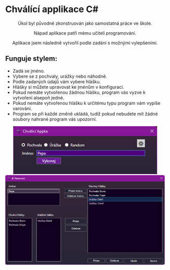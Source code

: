 # Chválící applikace C#
<p align="center">
Úkol byl původně zkonstruován jako samostatná práce ve škole.
</p>
<p align="center">
Nápad aplikace patří mému učiteli programování.
</p>
<p align="center">
Aplikace jsem následně vytvořil podle zadání s možnými vylepšeními.
</p>

## Funguje stylem:
<ul>
<li>Zadá se jméno.</li>
<li>Vybere se z pochvaly, urážky nebo náhodně.</li>
<li>Podle zadaných údajů vám vybere hlášku.</li>
<li>Hlášky si můžete upravovat ke jménům v konfiguraci.</li>
<li>Pokud nemáte vytvořenou žádnou hlášku, program vás vyzve k vytvoření alsepoň jedné.</li>
<li>Pokud nemáte vytvořenou hlášku k určitému typu program vám vypíše varování.</li>
<li>Program se při každé změně ukládá, tudíž pokud nebudete mít žádné soubory nahrané program vás upozorní.</li>
</ul>
<div align="center">
    <img src="ChválicíAppka\img\nahled.png">
</div>
<div align="center">
    <img src="ChválicíAppka\img\nahled2.png">
</div>